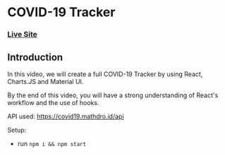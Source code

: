 # COVID-19 Tracker

### [Live Site](https://tranquil-tanuki-33a951.netlify.app/)



## Introduction

In this video, we will create a full COVID-19 Tracker by using React, Charts.JS and Material UI.

By the end of this video, you will have a strong understanding of React's workflow and the use of hooks.

API used: https://covid19.mathdro.id/api

Setup:
- run ```npm i && npm start```

